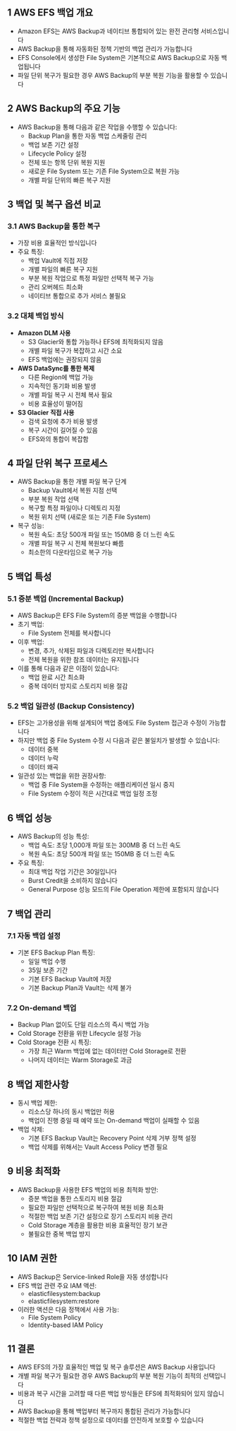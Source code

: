 ## 1 AWS EFS 백업 개요

- Amazon EFS는 AWS Backup과 네이티브 통합되어 있는 완전 관리형 서비스입니다
- AWS Backup을 통해 자동화된 정책 기반의 백업 관리가 가능합니다
- EFS Console에서 생성한 File System은 기본적으로 AWS Backup으로 자동 백업됩니다
- 파일 단위 복구가 필요한 경우 AWS Backup의 부분 복원 기능을 활용할 수 있습니다



## 2 AWS Backup의 주요 기능

- AWS Backup을 통해 다음과 같은 작업을 수행할 수 있습니다:
    - Backup Plan을 통한 자동 백업 스케줄링 관리
    - 백업 보존 기간 설정
    - Lifecycle Policy 설정
    - 전체 또는 항목 단위 복원 지원
    - 새로운 File System 또는 기존 File System으로 복원 가능
    - 개별 파일 단위의 빠른 복구 지원



## 3 백업 및 복구 옵션 비교

### 3.1 AWS Backup을 통한 복구

- 가장 비용 효율적인 방식입니다
- 주요 특징:
    - 백업 Vault에 직접 저장
    - 개별 파일의 빠른 복구 지원
    - 부분 복원 작업으로 특정 파일만 선택적 복구 가능
    - 관리 오버헤드 최소화
    - 네이티브 통합으로 추가 서비스 불필요



### 3.2 대체 백업 방식

- **Amazon DLM 사용**
    - S3 Glacier와 통합 가능하나 EFS에 최적화되지 않음
    - 개별 파일 복구가 복잡하고 시간 소요
    - EFS 백업에는 권장되지 않음
- **AWS DataSync를 통한 복제**
    - 다른 Region에 백업 가능
    - 지속적인 동기화 비용 발생
    - 개별 파일 복구 시 전체 복사 필요
    - 비용 효율성이 떨어짐
- **S3 Glacier 직접 사용**
    - 검색 요청에 추가 비용 발생
    - 복구 시간이 길어질 수 있음
    - EFS와의 통합이 복잡함



## 4 파일 단위 복구 프로세스

- AWS Backup을 통한 개별 파일 복구 단계
    - Backup Vault에서 복원 지점 선택
    - 부분 복원 작업 선택
    - 복구할 특정 파일이나 디렉토리 지정
    - 복원 위치 선택 (새로운 또는 기존 File System)
- 복구 성능:
    - 복원 속도: 초당 500개 파일 또는 150MB 중 더 느린 속도
    - 개별 파일 복구 시 전체 복원보다 빠름
    - 최소한의 다운타임으로 복구 가능



## 5 백업 특성

### 5.1 증분 백업 (Incremental Backup)

- AWS Backup은 EFS File System의 증분 백업을 수행합니다
- 초기 백업:
    - File System 전체를 복사합니다
- 이후 백업:
    - 변경, 추가, 삭제된 파일과 디렉토리만 복사합니다
    - 전체 복원을 위한 참조 데이터는 유지됩니다
- 이를 통해 다음과 같은 이점이 있습니다:
    - 백업 완료 시간 최소화
    - 중복 데이터 방지로 스토리지 비용 절감



### 5.2 백업 일관성 (Backup Consistency)

- EFS는 고가용성을 위해 설계되어 백업 중에도 File System 접근과 수정이 가능합니다
- 하지만 백업 중 File System 수정 시 다음과 같은 불일치가 발생할 수 있습니다:
    - 데이터 중복
    - 데이터 누락
    - 데이터 왜곡
- 일관성 있는 백업을 위한 권장사항:
    - 백업 중 File System을 수정하는 애플리케이션 일시 중지
    - File System 수정이 적은 시간대로 백업 일정 조정



## 6 백업 성능

- AWS Backup의 성능 특성:
    - 백업 속도: 초당 1,000개 파일 또는 300MB 중 더 느린 속도
    - 복원 속도: 초당 500개 파일 또는 150MB 중 더 느린 속도
- 주요 특징:
    - 최대 백업 작업 기간은 30일입니다
    - Burst Credit을 소비하지 않습니다
    - General Purpose 성능 모드의 File Operation 제한에 포함되지 않습니다



## 7 백업 관리

### 7.1 자동 백업 설정

- 기본 EFS Backup Plan 특징:
    - 일일 백업 수행
    - 35일 보존 기간
    - 기본 EFS Backup Vault에 저장
    - 기본 Backup Plan과 Vault는 삭제 불가



### 7.2 On-demand 백업

- Backup Plan 없이도 단일 리소스의 즉시 백업 가능
- Cold Storage 전환을 위한 Lifecycle 설정 가능
- Cold Storage 전환 시 특징:
    - 가장 최근 Warm 백업에 없는 데이터만 Cold Storage로 전환
    - 나머지 데이터는 Warm Storage로 과금



## 8 백업 제한사항

- 동시 백업 제한:
    - 리소스당 하나의 동시 백업만 허용
    - 백업이 진행 중일 때 예약 또는 On-demand 백업이 실패할 수 있음
- 백업 삭제:
    - 기본 EFS Backup Vault는 Recovery Point 삭제 거부 정책 설정
    - 백업 삭제를 위해서는 Vault Access Policy 변경 필요



## 9 비용 최적화

- AWS Backup을 사용한 EFS 백업의 비용 최적화 방안:
    - 증분 백업을 통한 스토리지 비용 절감
    - 필요한 파일만 선택적으로 복구하여 복원 비용 최소화
    - 적절한 백업 보존 기간 설정으로 장기 스토리지 비용 관리
    - Cold Storage 계층을 활용한 비용 효율적인 장기 보관
    - 불필요한 중복 백업 방지



## 10 IAM 권한

- AWS Backup은 Service-linked Role을 자동 생성합니다
- EFS 백업 관련 주요 IAM 액션:
    - elasticfilesystem:backup
    - elasticfilesystem:restore
- 이러한 액션은 다음 정책에서 사용 가능:
    - File System Policy
    - Identity-based IAM Policy



## 11 결론

- AWS EFS의 가장 효율적인 백업 및 복구 솔루션은 AWS Backup 사용입니다
- 개별 파일 복구가 필요한 경우 AWS Backup의 부분 복원 기능이 최적의 선택입니다
- 비용과 복구 시간을 고려할 때 다른 백업 방식들은 EFS에 최적화되어 있지 않습니다
- AWS Backup을 통해 백업부터 복구까지 통합된 관리가 가능합니다
- 적절한 백업 전략과 정책 설정으로 데이터를 안전하게 보호할 수 있습니다